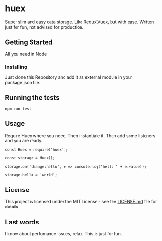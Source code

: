 # huex

Super slim and easy data storage. Like Redux\Vuex, but with ease. Written just for fun, not advised for production.

## Getting Started

All you need in Node

### Installing

Just clone this Repository and add it as external module in your package.json file.

## Running the tests

```
npm run test
```

## Usage

Require Huex where you need.
Then instantiate it.
Then add some listeners and you are ready.

```
const Huex = require('huex');

const storage = Huex();

storage.on('change:hello', e => console.log('hello ' + e.value));

storage.hello = 'world';
```

## License

This project is licensed under the MIT License - see the [LICENSE.md](LICENSE.md) file for details


## Last words

I know about perfomance issues, relax. This is just for fun.